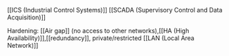 [[ICS (Industrial Control Systems)]]
[[SCADA (Supervisory Control and Data Acquisition)]]

Hardening: [[Air gap]] (no access to other networks),[[HA (High Availability)]],[[redundancy]], private/restricted [[LAN (Local Area Network)]]